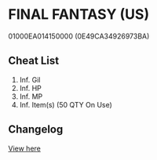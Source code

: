 # FINAL FANTASY (US)
01000EA014150000 (0E49CA34926973BA)

## Cheat List
1. Inf. Gil
1. Inf. HP
1. Inf. MP
1. Inf. Item(s) (50 QTY On Use)

## Changelog
[View here](./CHANGELOG.md)